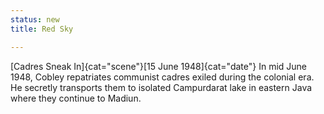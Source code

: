 ```yaml
---
status: new
title: Red Sky

---
```

[Cadres Sneak In]{cat="scene"}[15 June 1948]{cat="date"}  In mid June 1948, Cobley repatriates communist cadres exiled during the
colonial era. He secretly transports them to isolated Campurdarat lake
in eastern Java where they continue to Madiun.
